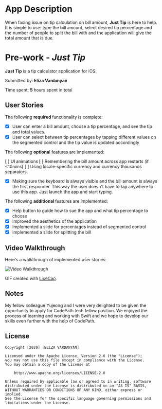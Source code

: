 # App Description 
When facing issue on tip calculation on bill amount, **Just Tip** is here to help. It is simple to use: type the bill amount, select desired tip percentage and the number of people to split the bill with and the application will give the total amount that is due.

# Pre-work - *Just Tip*

**Just Tip** is a tip calculator application for iOS. 

Submitted by: **Eliza Vardanyan**

Time spent: **5** hours spent in total

## User Stories

The following **required** functionality is complete:

- [x] User can enter a bill amount, choose a tip percentage, and see the tip and total values.
- [x] User can select between tip percentages by tapping different values on the segmented control and the tip value is updated accordingly

The following **optional** features are implemented:

[ ] UI animations
[ ] Remembering the bill amount across app restarts (if <10mins)
[ ] Using locale-specific currency and currency thousands separators.
- [x] Making sure the keyboard is always visible and the bill amount is always the first responder. This way the user doesn't have to tap anywhere to use this app. Just launch the app and start typing.

The following **additional** features are implemented:

- [x] Help button to guide how to sue the app and what tip percentage to choose
- [x] Improved the aesthetics of the application
- [x] Implemented a slide for percentages instead of segmented control
- [x] Implemented a slide for splitting the bill

## Video Walkthrough

Here's a walkthrough of implemented user stories:

<img src='http://i.imgur.com/JustTip.gif' title='Video Walkthrough' width='' alt='Video Walkthrough' />

GIF created with [LiceCap](http://www.cockos.com/licecap/).

## Notes

My fellow colleague Yujeong and I were very delighted to be given the opportunity to apply for CodePath tech fellow position. We enjoyed the process of learning and working with Swift and we hope to develop our skills even further with the help of CodePath. 

## License

    Copyright [2020] [ELIZA VARDANYAN]

    Licensed under the Apache License, Version 2.0 (the "License");
    you may not use this file except in compliance with the License.
    You may obtain a copy of the License at

        http://www.apache.org/licenses/LICENSE-2.0

    Unless required by applicable law or agreed to in writing, software
    distributed under the License is distributed on an "AS IS" BASIS,
    WITHOUT WARRANTIES OR CONDITIONS OF ANY KIND, either express or implied.
    See the License for the specific language governing permissions and
    limitations under the License.
